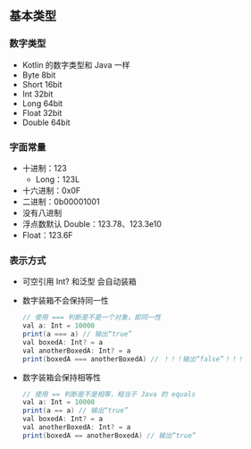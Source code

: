 ## 基本类型

### 数字类型

- Kotlin 的数字类型和 Java 一样
- Byte   8bit
- Short   16bit
- Int   32bit
- Long   64bit
- Float   32bit
- Double   64bit

### 字面常量

- 十进制：123
  - Long：123L
- 十六进制：0x0F
- 二进制：0b00001001
- 没有八进制
- 浮点数默认 Double：123.78、123.3e10
- Float：123.6F



### 表示方式

- 可空引用 Int? 和泛型 <Int> 会自动装箱

- 数字装箱不会保持同一性

  ```java
  // 使用 === 判断是不是一个对象，即同一性
  val a: Int = 10000
  print(a === a) // 输出“true”
  val boxedA: Int? = a
  val anotherBoxedA: Int? = a
  print(boxedA === anotherBoxedA) // ！！！输出“false”！！！
  ```

- 数字装箱会保持相等性

  ```java
  // 使用 == 判断是不是相等，相当于 Java 的 equals
  val a: Int = 10000
  print(a == a) // 输出“true”
  val boxedA: Int? = a
  val anotherBoxedA: Int? = a
  print(boxedA == anotherBoxedA) // 输出“true”
  ```

  ​